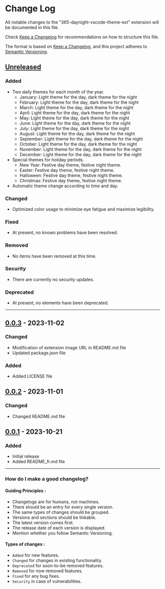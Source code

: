 # Change Log

All notable changes to the "365-daynight-vscode-theme-ext" extension will be documented in this file.

Check [Keep a Changelog](http://keepachangelog.com/) for recommendations on how to structure this file.

The format is based on [Keep a Changelog](http://keepachangelog.com/), and this project adheres to [Semantic Versioning](https://semver.org/spec/v2.0.0.html).

## [Unreleased]

### Added
- Two daily themes for each month of the year.
  - January: Light theme for the day, dark theme for the night
  - February: Light theme for the day, dark theme for the night
  - March: Light theme for the day, dark theme for the night
  - April: Light theme for the day, dark theme for the night
  - May: Light theme for the day, dark theme for the night
  - June: Light theme for the day, dark theme for the night
  - July: Light theme for the day, dark theme for the night
  - August: Light theme for the day, dark theme for the night
  - September: Light theme for the day, dark theme for the night
  - October: Light theme for the day, dark theme for the night
  - November: Light theme for the day, dark theme for the night
  - December: Light theme for the day, dark theme for the night
- Special themes for holiday periods.
   - New Year: Festive day theme, festive night theme.
   - Easter: Festive day theme, festive night theme.
   - Halloween: Festive day theme, festive night theme.
   - Christmas: Festive day theme, festive night theme.
- Automatic theme change according to time and day.

### Changed
- Optimized color usage to minimize eye fatigue and maximize legibility.

### Fixed
- At present, no known problems have been resolved.

### Removed
- No items have been removed at this time.

### Security 
- There are currently no security updates.

### Deprecated
- At present, no elements have been deprecated.

---
## [0.0.3] - 2023-11-02
### Changed
- Modification of extension image URL in README.md file
- Updated package.json file 
### Added
- Added LICENSE file

## [0.0.2] - 2023-11-01
### Changed
- Changed README.md file

## [0.0.1] - 2023-10-21
### Added
- Initial release
- Added README_fr.md file

[unreleased]: https://github.com/mickaellherminez/365-daynight-vscode-theme-ext/compare/0.1.0...HAED
[0.0.3]: https://github.com/mickaellherminez/365-daynight-vscode-theme-ext/releases/tag/0.2.0...0.3.0
[0.0.2]: https://github.com/mickaellherminez/365-daynight-vscode-theme-ext/releases/tag/0.1.0...0.2.0
[0.0.1]: https://github.com/mickaellherminez/365-daynight-vscode-theme-ext/releases/tag/0.1.0

---

### How do I make a good changelog?
#### Guiding Principles :
- Changelogs are for humans, not machines.
- There should be an entry for every single version.
- The same types of changes should be grouped.
- Versions and sections should be linkable.
- The latest version comes first.
- The release date of each version is displayed.
- Mention whether you follow Semantic Versioning.
#### Types of changes :
- `Added` for new features.
- `Changed` for changes in existing functionality.
- `Deprecated` for soon-to-be removed features.
- `Removed` for now removed features.
- `Fixed` for any bug fixes.
- `Security` in case of vulnerabilities.